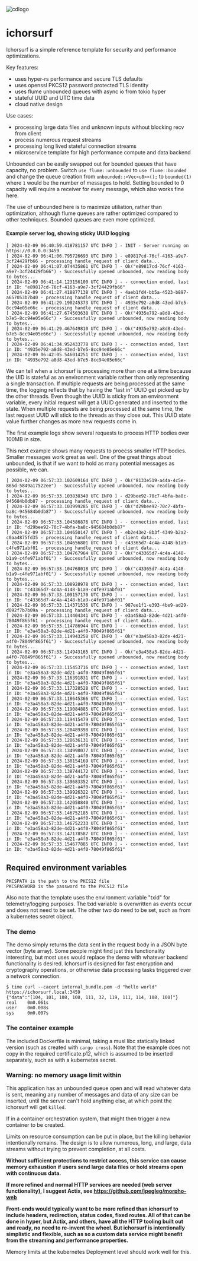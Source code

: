 ![cdlogo](https://carefuldata.com/images/cdlogo.png)

# ichorsurf

Ichorsurf is a simple reference template for security and performance optimizations.

Key features:

- uses hyper-rs performance and secure TLS defaults
- uses openssl PKCS12 password protected TLS identity
- uses flume unbounded queues with async io from tokio hyper
- stateful UUID and UTC time data
- cloud native design

Use cases:

- processing large data files and unknown inputs without blocking recv from client
- process numerous request streams
- processing long lived stateful connection streams
- microservice template for high performance compute and data backend

Unbounded can be easily swapped out for bounded queues that have capacity, no problem. Switch `use flume::unbounded` to `use flume::bounded` and change
the queue creation from `unbounded::<Vec<u8>>();` to `bounded(1)` where `1` would be the number of messages to hold. Setting bounded to 0 capacity will
require a receiver for every message, which also works fine here.

The use of unbounded here is to maximize utiliation, rather than optimization, although flume queues are rather optimized
compared to other techniques. Bounded queues are even more optimized.

#### Example server log, showing sticky UUID logging

```
[ 2024-02-09 06:40:59.418781157 UTC INFO ] - INIT - Server running on https://0.0.0.0:3459
[ 2024-02-09 06:41:06.795726693 UTC INFO ] - e89817cd-76cf-4163-a9e7-3cf24429fb66 - processing handle_request of client data...
[ 2024-02-09 06:41:07.074435861 UTC INFO ] - Ok("e89817cd-76cf-4163-a9e7-3cf24429fb66") - Successfully opened unbounded, now reading body to bytes...
[ 2024-02-09 06:41:14.123156100 UTC INFO ] - - connection ended, last in ID: "e89817cd-76cf-4163-a9e7-3cf24429fb66"
[ 2024-02-09 06:41:27.418877138 UTC INFO ] - 4aeb1fd4-bb5a-4523-b897-a657053b7b40 - processing handle_request of client data...
[ 2024-02-09 06:41:29.190245373 UTC INFO ] - 4935e792-a8d8-43ed-b7e5-8cc94e05e66c - processing handle_request of client data...
[ 2024-02-09 06:41:27.674503638 UTC INFO ] - Ok("4935e792-a8d8-43ed-b7e5-8cc94e05e66c") - Successfully opened unbounded, now reading body to bytes...
[ 2024-02-09 06:41:29.467649810 UTC INFO ] - Ok("4935e792-a8d8-43ed-b7e5-8cc94e05e66c") - Successfully opened unbounded, now reading body to bytes...
[ 2024-02-09 06:41:34.952433778 UTC INFO ] - - connection ended, last in ID: "4935e792-a8d8-43ed-b7e5-8cc94e05e66c"
[ 2024-02-09 06:42:05.546014251 UTC INFO ] - - connection ended, last in ID: "4935e792-a8d8-43ed-b7e5-8cc94e05e66c"

```

We can tell when a ichorsurf is processing more than one at a time because the UID is stateful as an environment variable rather than
only representing a single transaction. If multiple requests are being processed at the same time, the logging reflects that by having the
"last in" UUID get picked up by the other threads. Even though the UUID is sticky from an environment variable, every initial request will get a UUID generated
and inserted to the state. When multiple requests are being processed at the same time, the last request UUID will stick to the threads
as they close out. This UUID state value further changes as more new requests come in.

The first example logs show several requests to process HTTP bodies over 100MB in size.

This next example shows many requests to proecss smaller HTTP bodies. Smaller messages work great as well.
One of the great things about unbounded, is that if we want to hold as many potential messages as possible, we can.

```
[ 2024-02-09 06:57:33.102609164 UTC INFO ] - Ok("8133e519-a44a-4c5e-865d-5849a17522ee") - Successfully opened unbounded, now reading body to bytes...
[ 2024-02-09 06:57:33.103838340 UTC INFO ] - d29bee92-70c7-4bfa-ba8c-945684b0db87 - processing handle_request of client data...
[ 2024-02-09 06:57:33.103999285 UTC INFO ] - Ok("d29bee92-70c7-4bfa-ba8c-945684b0db87") - Successfully opened unbounded, now reading body to bytes...
[ 2024-02-09 06:57:33.104386876 UTC INFO ] - - connection ended, last in ID: "d29bee92-70c7-4bfa-ba8c-945684b0db87"
[ 2024-02-09 06:57:33.104650147 UTC INFO ] - eb2e43e2-8b3f-4349-b2a2-c0aa4875fd35 - processing handle_request of client data...
[ 2024-02-09 06:57:33.104656801 UTC INFO ] - c43365d7-4c4a-4148-b1a9-c4fe971abf01 - processing handle_request of client data...
[ 2024-02-09 06:57:33.104767964 UTC INFO ] - Ok("c43365d7-4c4a-4148-b1a9-c4fe971abf01") - Successfully opened unbounded, now reading body to bytes...
[ 2024-02-09 06:57:33.104768018 UTC INFO ] - Ok("c43365d7-4c4a-4148-b1a9-c4fe971abf01") - Successfully opened unbounded, now reading body to bytes...
[ 2024-02-09 06:57:33.108928978 UTC INFO ] - - connection ended, last in ID: "c43365d7-4c4a-4148-b1a9-c4fe971abf01"
[ 2024-02-09 06:57:33.109157170 UTC INFO ] - - connection ended, last in ID: "c43365d7-4c4a-4148-b1a9-c4fe971abf01"
[ 2024-02-09 06:57:33.114371536 UTC INFO ] - 987ee1f1-e393-4be9-ad29-d092f7b7b09a - processing handle_request of client data...
[ 2024-02-09 06:57:33.114404341 UTC INFO ] - e3a458a3-82de-4d21-a4f0-78049f865f61 - processing handle_request of client data...
[ 2024-02-09 06:57:33.114786944 UTC INFO ] - - connection ended, last in ID: "e3a458a3-82de-4d21-a4f0-78049f865f61"
[ 2024-02-09 06:57:33.114943258 UTC INFO ] - Ok("e3a458a3-82de-4d21-a4f0-78049f865f61") - Successfully opened unbounded, now reading body to bytes...
[ 2024-02-09 06:57:33.114943165 UTC INFO ] - Ok("e3a458a3-82de-4d21-a4f0-78049f865f61") - Successfully opened unbounded, now reading body to bytes...
[ 2024-02-09 06:57:33.115453716 UTC INFO ] - - connection ended, last in ID: "e3a458a3-82de-4d21-a4f0-78049f865f61"
[ 2024-02-09 06:57:33.116391831 UTC INFO ] - - connection ended, last in ID: "e3a458a3-82de-4d21-a4f0-78049f865f61"
[ 2024-02-09 06:57:33.117328528 UTC INFO ] - - connection ended, last in ID: "e3a458a3-82de-4d21-a4f0-78049f865f61"
[ 2024-02-09 06:57:33.118645366 UTC INFO ] - - connection ended, last in ID: "e3a458a3-82de-4d21-a4f0-78049f865f61"
[ 2024-02-09 06:57:33.119084885 UTC INFO ] - - connection ended, last in ID: "e3a458a3-82de-4d21-a4f0-78049f865f61"
[ 2024-02-09 06:57:33.119415479 UTC INFO ] - - connection ended, last in ID: "e3a458a3-82de-4d21-a4f0-78049f865f61"
[ 2024-02-09 06:57:33.120489398 UTC INFO ] - - connection ended, last in ID: "e3a458a3-82de-4d21-a4f0-78049f865f61"
[ 2024-02-09 06:57:33.128636131 UTC INFO ] - - connection ended, last in ID: "e3a458a3-82de-4d21-a4f0-78049f865f61"
[ 2024-02-09 06:57:33.134998077 UTC INFO ] - - connection ended, last in ID: "e3a458a3-82de-4d21-a4f0-78049f865f61"
[ 2024-02-09 06:57:33.138154169 UTC INFO ] - - connection ended, last in ID: "e3a458a3-82de-4d21-a4f0-78049f865f61"
[ 2024-02-09 06:57:33.138744172 UTC INFO ] - - connection ended, last in ID: "e3a458a3-82de-4d21-a4f0-78049f865f61"
[ 2024-02-09 06:57:33.139683352 UTC INFO ] - - connection ended, last in ID: "e3a458a3-82de-4d21-a4f0-78049f865f61"
[ 2024-02-09 06:57:33.139926322 UTC INFO ] - - connection ended, last in ID: "e3a458a3-82de-4d21-a4f0-78049f865f61"
[ 2024-02-09 06:57:33.142058840 UTC INFO ] - - connection ended, last in ID: "e3a458a3-82de-4d21-a4f0-78049f865f61"
[ 2024-02-09 06:57:33.146752185 UTC INFO ] - - connection ended, last in ID: "e3a458a3-82de-4d21-a4f0-78049f865f61"
[ 2024-02-09 06:57:33.146752233 UTC INFO ] - - connection ended, last in ID: "e3a458a3-82de-4d21-a4f0-78049f865f61"
[ 2024-02-09 06:57:33.147178587 UTC INFO ] - - connection ended, last in ID: "e3a458a3-82de-4d21-a4f0-78049f865f61"
[ 2024-02-09 06:57:33.154677885 UTC INFO ] - - connection ended, last in ID: "e3a458a3-82de-4d21-a4f0-78049f865f61"

```


## Required environment variables

```
PKCSPATH is the path to the PKCS12 file
PKCSPASWORD is the password to the PKCS12 file
```
Also note that the template uses the environment variable "txid" for telemetry/logging purposes.
The txid variable is overwritten as events occur and does not need to be set. The other two
do need to be set, such as from a kubernetes secret object.

### The demo 

The demo simply returns the data sent in the request body 
in a JSON byte vector (byte array). Some people might
find just this functionality interesting, but most uses
would replace the demo with whatever backend functionality
is desired. Ichorsurf is designed for fast encryption
and cryptography operations, or otherwise data
processing tasks triggered over a network connection.

```
$ time curl --cacert internal_bundle.pem -d "hello world" https://ichorsurf.local:3459
{"data":"[104, 101, 108, 108, 111, 32, 119, 111, 114, 108, 100]"}
real    0m0.061s
user    0m0.008s
sys     0m0.007s
```

### The container example

The included Dockerfile is minimal, taking a musl libc statically linked version (such as created with `cargo cross`).
Note that the example does not copy in the required certificate.p12, which is assumed to be inserted separately,
such as with a kubernetes secret. 

### Warning: no memory usage limit within

This application has an unbounded queue open and will read whatever data is sent, meaning any number of messages and data of
any size can be inserted, until the server can't hold anything 
else, at which point the ichorsurf will get `killed`.

If in a container orchestration system, that might then
trigger a new container to be created.

Limits on resource consumption can be put in place, but
the killing behavior intentionally remains. The design is to allow numerous, long,
and large, data streams without trying to prevent completion, 
at all costs.

<b>Without sufficient protections to restrict access,
this service can cause memory exhaustion if users
send large data files or hold streams open with
continuous data.

If more refined and normal HTTP services are needed (web server functionality), I suggest Actix, see https://github.com/jpegleg/morpho-web

Front-ends would typically want to be more refined than ichorsurf to include headers, redirection, status codes, fixed routes.
All of that can be done in hyper, but Actix, and others, have all the HTTP tooling built out and ready, no need to re-invent the wheel.
But ichorsurf is intentionally simplistic and flexible, such as so a custom data service might benefit from the streaming and performance properties.
</b>

Memory limits at the kubernetes Deployment level should work well for this. 

